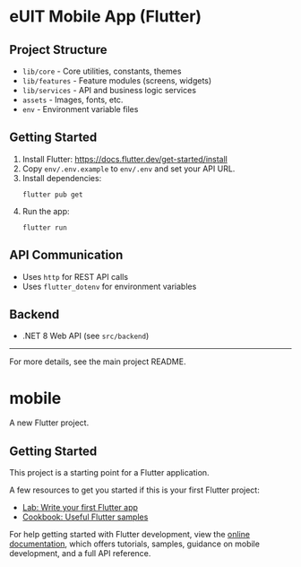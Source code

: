 # eUIT Mobile App (Flutter)

## Project Structure
- `lib/core` - Core utilities, constants, themes
- `lib/features` - Feature modules (screens, widgets)
- `lib/services` - API and business logic services
- `assets` - Images, fonts, etc.
- `env` - Environment variable files

## Getting Started
1. Install Flutter: https://docs.flutter.dev/get-started/install
2. Copy `env/.env.example` to `env/.env` and set your API URL.
3. Install dependencies:
	```
	flutter pub get
	```
4. Run the app:
	```
	flutter run
	```

## API Communication
- Uses `http` for REST API calls
- Uses `flutter_dotenv` for environment variables

## Backend
- .NET 8 Web API (see `src/backend`)

---

For more details, see the main project README.
# mobile

A new Flutter project.

## Getting Started

This project is a starting point for a Flutter application.

A few resources to get you started if this is your first Flutter project:

- [Lab: Write your first Flutter app](https://docs.flutter.dev/get-started/codelab)
- [Cookbook: Useful Flutter samples](https://docs.flutter.dev/cookbook)

For help getting started with Flutter development, view the
[online documentation](https://docs.flutter.dev/), which offers tutorials,
samples, guidance on mobile development, and a full API reference.
